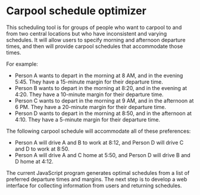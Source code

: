 # Carpool schedule optimizer

This scheduling tool is for groups of people who want to carpool to and from two central locations but who have inconsistent and varying schedules. It will allow users to specify morning and afternoon departure times, and then will provide carpool schedules that accommodate those times.

For example:
- Person A wants to depart in the morning at 8 AM, and in the evening 5:45. They have a 15-minute margin for their departure time.
- Person B wants to depart in the morning at 8:20, and in the evening at 4:20. They have a 10-minute margin for their departure time.
- Person C wants to depart in the morning at 9 AM, and in the afternoon at 6 PM. They have a 20-minute margin for their departure time.
- Person D wants to depart in the morning at 8:50, and in the afternoon at 4:10. They have a 5-minute margin for their departure time.

The following carpool schedule will accommodate all of these preferences:
- Person A will drive A and B to work at 8:12, and Person D will drive C and D to work at 8:50.
- Person A will drive A and C home at 5:50, and Person D will drive B and D home at 4:12.

The current JavaScript program generates optimal schedules from a list of preferred departure times and margins. The next step is to develop a web interface for collecting information from users and returning schedules.